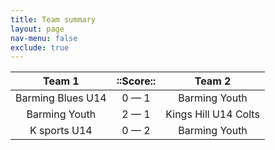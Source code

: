```yaml
---
title: Team summary
layout: page
nav-menu: false
exclude: true
---
```




|      Team 1       |  ::Score::  |        Team 2        |
|:-----------------:|:-----------:|:--------------------:|
| Barming Blues U14 | 0 &mdash; 1 |    Barming Youth     |
|   Barming Youth   | 2 &mdash; 1 | Kings Hill U14 Colts |
|   K sports U14    | 0 &mdash; 2 |    Barming Youth     |

 <br /><br /><br />